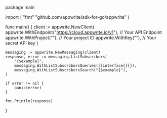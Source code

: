 package main

import (
    "fmt"
	"github.com/appwrite/sdk-for-go/appwrite"
)

func main() {
	client := appwrite.NewClient(
        appwrite.WithEndpoint("https://cloud.appwrite.io/v1"), // Your API Endpoint
        appwrite.WithProject(""), // Your project ID
        appwrite.WithKey(""), // Your secret API key
    )

    messaging := appwrite.NewMessaging(client)
    response, error := messaging.ListSubscribers(
        "{$example}",
        messaging.WithListSubscribersQueries([]interface{}{}),
        messaging.WithListSubscribersSearch("{$example}"),
    )

    if error != nil {
        panic(error)
    }

    fmt.Println(response)
}
